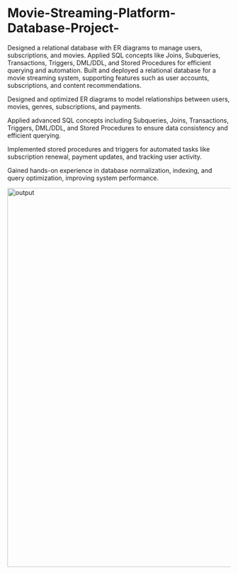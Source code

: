 # Movie-Streaming-Platform-Database-Project-
Designed a relational database with ER diagrams to manage users, subscriptions, and movies. Applied SQL concepts like Joins, Subqueries, Transactions, Triggers, DML/DDL, and Stored Procedures for efficient querying and automation.
Built and deployed a relational database for a movie streaming system, supporting features such as user accounts, subscriptions, and content recommendations.

Designed and optimized ER diagrams to model relationships between users, movies, genres, subscriptions, and payments.

Applied advanced SQL concepts including Subqueries, Joins, Transactions, Triggers, DML/DDL, and Stored Procedures to ensure data consistency and efficient querying.

Implemented stored procedures and triggers for automated tasks like subscription renewal, payment updates, and tracking user activity.

Gained hands-on experience in database normalization, indexing, and query optimization, improving system performance.

<img width="1018" height="856" alt="output" src="https://github.com/user-attachments/assets/7c400f24-745b-4509-a6b2-2a1beb638fb4" />

